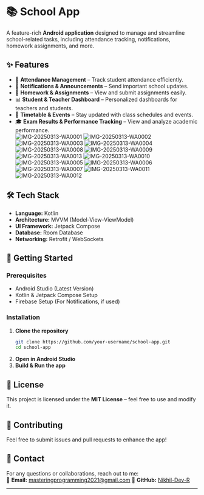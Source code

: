 # 📚 School App  

A feature-rich **Android application** designed to manage and streamline school-related tasks, including attendance tracking, notifications, homework assignments, and more.  

## ✨ Features  

- 📆 **Attendance Management** – Track student attendance efficiently.  
- 📢 **Notifications & Announcements** – Send important school updates.  
- 📝 **Homework & Assignments** – View and submit assignments easily.  
- 📊 **Student & Teacher Dashboard** – Personalized dashboards for teachers and students.  
- 📅 **Timetable & Events** – Stay updated with class schedules and events.  
- 🎓 **Exam Results & Performance Tracking** – View and analyze academic performance.  
![IMG-20250313-WA0001](https://github.com/user-attachments/assets/d4936cba-cc3a-489e-bf6d-9ed8a8255926)
![IMG-20250313-WA0002](https://github.com/user-attachments/assets/a7fcb81f-1b83-4579-bae7-0bac27f4a7dd)
![IMG-20250313-WA0003](https://github.com/user-attachments/assets/d4538811-58a6-4f24-aae7-01379906789b)
![IMG-20250313-WA0004](https://github.com/user-attachments/assets/f71b6ed6-b340-4ff5-a863-fdc9032172cc)
![IMG-20250313-WA0008](https://github.com/user-attachments/assets/d6132c25-d20b-404c-a8a5-0dc0c6cc8382)
![IMG-20250313-WA0009](https://github.com/user-attachments/assets/50c4ff09-0199-4d51-8e88-2b192844ab24)
![IMG-20250313-WA0013](https://github.com/user-attachments/assets/8e49bfd7-4b80-4d0b-857f-159f2a037d53)
![IMG-20250313-WA0010](https://github.com/user-attachments/assets/d36acd37-a482-43aa-a5c4-5053d8124c7d)
![IMG-20250313-WA0005](https://github.com/user-attachments/assets/66dd153f-4292-4cc3-adda-0a6d801c1363)
![IMG-20250313-WA0006](https://github.com/user-attachments/assets/81eb61f2-11cc-4694-89c1-2bba91fd4d51)
![IMG-20250313-WA0007](https://github.com/user-attachments/assets/15c445f9-9a45-427e-bf9c-1f9eb036eaa3)
![IMG-20250313-WA0011](https://github.com/user-attachments/assets/4617c056-5e0e-43ff-9f97-1650c4ec0f3b)
![IMG-20250313-WA0012](https://github.com/user-attachments/assets/cc570e57-57d2-417e-b1f7-6a0bf6ed8cef)


## 🛠 Tech Stack  

- **Language:** Kotlin  
- **Architecture:** MVVM (Model-View-ViewModel)  
- **UI Framework:** Jetpack Compose  
- **Database:** Room Database  
- **Networking:** Retrofit / WebSockets 

## 🚀 Getting Started  

### Prerequisites  
- Android Studio (Latest Version)  
- Kotlin & Jetpack Compose Setup  
- Firebase Setup (For Notifications, if used)  

### Installation  
1. **Clone the repository**  
   ```sh
   git clone https://github.com/your-username/school-app.git
   cd school-app
   ```  
2. **Open in Android Studio**  
3. **Build & Run the app**  

## 📜 License  

This project is licensed under the **MIT License** – feel free to use and modify it.  

## 🤝 Contributing  

Feel free to submit issues and pull requests to enhance the app!  

## 📩 Contact  

For any questions or collaborations, reach out to me:  
📧 **Email:** masteringprogramming2021@gmail.com 
👤 **GitHub:** [Nikhil-Dev-R](https://github.com/Nikhil-Dev-R)  

---
